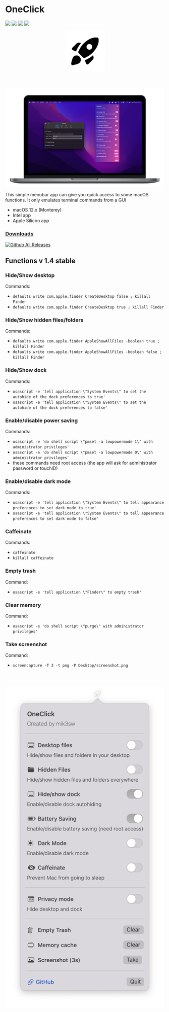# OneClick

![](https://forthebadge.com/images/badges/made-with-swift.svg)
![](https://forthebadge.com/images/badges/built-with-swag.svg)
![](https://forthebadge.com/images/badges/powered-by-black-magic.svg)
![](https://forthebadge.com/images/badges/open-source.svg)

<div align="center">
  <img src="128x128logo.png">
  </div>
<br><br>

![](desktop.png)

This simple menubar app can give you quick access to some macOS functions.
It only emulates terminal commands from a GUI

* macOS 12.x (Monterey)
* Intel app
* Apple Silicon app

### [Downloads](https://github.com/mik3sw/OneClick/releases) 
[![Github All Releases](https://img.shields.io/github/downloads/mik3sw/OneClick/total.svg)]() 

## Functions v 1.4 stable

### Hide/Show desktop
Commands:

* ```defaults write com.apple.finder CreateDesktop false ; killall Finder```
* ```defaults write com.apple.finder CreateDesktop true ; killall Finder```


### Hide/Show hidden files/folders
Commands:

* ```defaults write com.apple.finder AppleShowAllFiles -boolean true ; killall Finder```
* ```defaults write com.apple.finder AppleShowAllFiles -boolean false ; killall Finder```

### Hide/Show dock
Commands:

* ```osascript -e 'tell application \"System Events\" to set the autohide of the dock preferences to true'```
* ```osascript -e 'tell application \"System Events\" to set the autohide of the dock preferences to false'```

### Enable/disable power saving
Commands:

* ```osascript -e 'do shell script \"pmset -a lowpowermode 1\" with administrator privileges'```
* ```osascript -e 'do shell script \"pmset -a lowpowermode 0\" with administrator privileges'```
* these commands need root access (the app will ask for administrator password or touchID)

### Enable/disable dark mode
Commands:

* ```osascript -e 'tell application \"System Events\" to tell appearance preferences to set dark mode to true'```
* ```osascript -e 'tell application \"System Events\" to tell appearance preferences to set dark mode to false'```


### Caffeinate
Commands:

* ```caffeinate```
* ```killall caffeinate```


### Empty trash
Command:

* ```osascript -e 'tell application \"Finder\" to empty trash'```

### Clear memory
Command:

* ```osascript -e 'do shell script \"purge\" with administrator privileges'```

### Take screenshot
Command:

* ```screencapture -T 3 -t png -P Desktop/screenshot.png```



<br><br>

<div align="center">
  <img src="screen.png">
</div>


